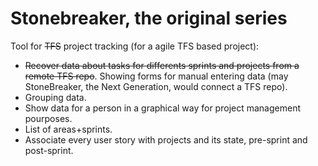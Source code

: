 # Stonebreaker, the original series
Tool for ~~TFS~~ project tracking (for a agile TFS based project):
  - ~~Recover data about tasks for differents sprints and projects from a remote TFS repo~~. Showing forms for manual entering data (may StoneBreaker, the Next Generation, would connect a TFS repo).
  - Grouping data.
  - Show data for a person in a graphical way for project management pourposes.
  - List of areas+sprints.
  - Associate every user story with projects and its state, pre-sprint and post-sprint.
